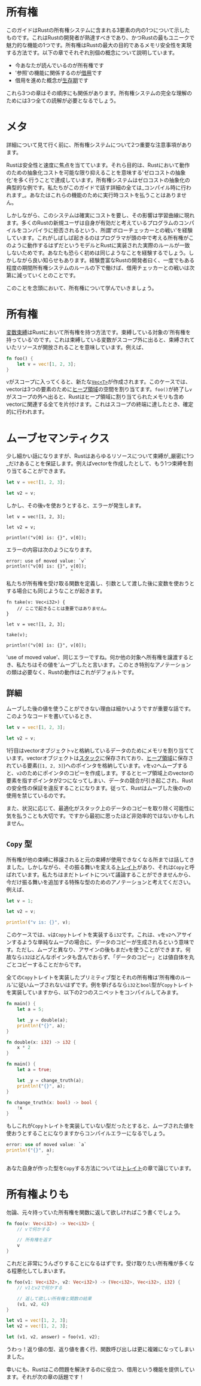 # 所有権

このガイドはRustの所有権システムに含まれる3要素の内の1つについて示したものです。これはRustの開発者が熟達すべきであり、かつRustの最もユニークで魅力的な機能の1つです。所有権はRustの最大の目的であるメモリ安全性を実現する方法です。以下の章でそれぞれ別個の概念について説明しています。

* 今あなたが読んでいるのが所有権です
* '参照'の機能に関係するのが[借用][borrowing]です
* 借用を進めた概念が[生存期][lifetimes]です

これら3つの章はその順序にも関係があります。所有権システムの完全な理解のためには3つ全ての読解が必要となるでしょう。

[borrowing]: https://doc.rust-lang.org/book/references-and-borrowing.html
[lifetimes]: https://doc.rust-lang.org/book/lifetimes.html

# メタ

詳細について見て行く前に、所有権システムについて2つ重要な注意事項があります。

Rustは安全性と速度に焦点を当てています。それら目的は、Rustにおいて動作のための抽象化コストを可能な限り抑えることを意味する'ゼロコストの抽象化'を多く行うことで達成しています。所有権システムはゼロコストの抽象化の典型的な例です。私たちがこのガイドで話す詳細の全ては_コンパイル時に行われます_。あなたはこれらの機能のために実行時コストを払うことはありません。

しかしながら、このシステムは確実にコストを要し、その影響は学習曲線に現れます。多くのRustの新規ユーザは自身が有効だと考えているプログラムのコンパイルをコンパイラに拒否されるという、所謂'ボローチェッカーとの戦い'を経験しています。これがしばしば起きるのはプログラマが頭の中で考える所有権がこのように動作するはずだというモデルとRustに実装された実際のルールが一致しないためです。あなたも恐らく初めは同じようなことを経験するでしょう。しかしながら良い知らせもあります。経験豊富なRustの開発者曰く、一度でもある程度の期間所有権システムのルールの下で働けば、借用チェッカーとの戦いは次第に減っていくとのことです。

このことを念頭において、所有権について学んでいきましょう。

# 所有権

[変数束縛][bindings]はRustにおいて所有権を持つ方法です。束縛している対象の'所有権を持っている'のです。これは束縛している変数がスコープ外に出ると、束縛されていたリソースが開放されることを意味しています。例えば、

```rust
fn foo() {
    let v = vec![1, 2, 3];
}
```

`v`がスコープに入ってくると、新たな[`Vec<T>`][vect]が作成されます。このケースでは、vectorは3つの要素のために[ヒープ領域][heap]の空間を割り当てます。`foo()`が終了し`v`がスコープの外へ出ると、Rustはヒープ領域に割り当てられたメモリも含めvectorに関連する全てを片付けます。これはスコープの終端に達したとき、確定的に行われます。

[vect]: https://doc.rust-lang.org/std/vec/struct.Vec.html
[heap]: https://doc.rust-lang.org/book/the-stack-and-the-heap.html
[bindings]: https://doc.rust-lang.org/book/variable-bindings.html

# ムーブセマンティクス

少し細かい話になりますが、Rustはあらゆるリソースについて束縛が_厳密に1つ_だけあることを保証します。例えばvectorを作成したとして、もう1つ束縛を割り当てることができます。

```rust
let v = vec![1, 2, 3];

let v2 = v;
```

しかし、その後`v`を使おうとすると、エラーが発生します。

```rust,ignore
let v = vec![1, 2, 3];

let v2 = v;

println!("v[0] is: {}", v[0]);
```

エラーの内容は次のようになります。

```text
error: use of moved value: `v`
println!("v[0] is: {}", v[0]);
                        ^
```

私たちが所有権を受け取る関数を定義し、引数として渡した後に変数を使おうとする場合にも同じようなことが起きます。

```rust,ignore
fn take(v: Vec<i32>) {
    // ここで起きることは重要ではありません。
}

let v = vec![1, 2, 3];

take(v);

println!("v[0] is: {}", v[0]);
```

'use of moved value'、同じエラーですね。何か他の対象へ所有権を譲渡するとき、私たちはその値を'ムーブ'したと言います。このとき特別なアノテーションの類は必要なく、Rustの動作はこれがデフォルトです。

## 詳細

ムーブした後の値を使うことができない理由は細かいようですが重要な話です。このようなコードを書いているとき、

```rust
let v = vec![1, 2, 3];

let v2 = v;
```

1行目はvectorオブジェクト`v`と格納しているデータのためにメモリを割り当てています。vectorオブジェクトは[スタック][sh]に保存されており、[ヒープ領域][sh]に保存されている要素(`[1, 2, 3]`)へのポインタを格納しています。`v`を`v2`へムーブすると、`v2`のためにポインタのコピーを作成します。するとヒープ領域上のvectorの要素を指すポインタが2つになってしまい、データの競合が引き起こされ、Rustの安全性の保証を違反することになります。従って、Rustはムーブした後の`v`の使用を禁じているのです。

[sh]: https://doc.rust-lang.org/book/the-stack-and-the-heap.html

また、状況に応じて、最適化がスタック上のデータのコピーを取り除く可能性に気を払うことも大切です。ですから最初に思ったほど非効率的ではないかもしれません。

## `Copy` 型

所有権が他の束縛に移譲されると元の束縛が使用できなくなる所までは話してきました。しかしながら、その振る舞いを変える[トレイト][traits]があり、それは`Copy`と呼ばれています。私たちはまだトレイトについて議論することができませんから、今だけ振る舞いを追加する特殊な型のためのアノテーションと考えてください。例えば、

```rust
let v = 1;

let v2 = v;

println!("v is: {}", v);
```

このケースでは、`v`は`Copy`トレイトを実装する`i32`です。これは、`v`を`v2`へアサインするような単純なムーブの場合に、データのコピーが生成されるという意味です。ただし、ムーブと異なり、アサインの後もまだ`v`を使うことができます。何故なら`i32`はどんなポインタも含んでおらず、「データのコピー」とは値自体を丸ごとコピーすることだからです。

全ての`Copy`トレイトを実装したプリミティブ型とそれの所有権は'所有権のルール'に従いムーブされないはずです。例を挙げるなら`i32`と`bool`型が`Copy`トレイトを実装していますから、以下の2つのスニペットをコンパイルしてみます。

```rust
fn main() {
    let a = 5;

    let _y = double(a);
    println!("{}", a);
}

fn double(x: i32) -> i32 {
    x * 2
}
```

```rust
fn main() {
    let a = true;

    let _y = change_truth(a);
    println!("{}", a);
}

fn change_truth(x: bool) -> bool {
    !x
}
```

もしこれが`Copy`トレイトを実装していない型だったとすると、ムーブされた値を使おうとすることになりますからコンパイルエラーになるでしょう。

```rust
error: use of moved value: `a`
println!("{}", a);
               ^
```

あなた自身が作った型を`Copy`する方法については[トレイト][traits]の章で論じています。

[traits]: traits.html

# 所有権よりも

勿論、元々持っていた所有権を関数に返して欲しければこう書くでしょう。

```rust
fn foo(v: Vec<i32>) -> Vec<i32> {
    // vで何かする

    // 所有権を返す
    v
}
```

これだと非常にうんざりすることになるはずです。受け取りたい所有権が多くなる程悪化してしまいます。

```rust
fn foo(v1: Vec<i32>, v2: Vec<i32>) -> (Vec<i32>, Vec<i32>, i32) {
    // v1とv2で何かする

    // 返して欲しい所有権と関数の結果
    (v1, v2, 42)
}

let v1 = vec![1, 2, 3];
let v2 = vec![1, 2, 3];

let (v1, v2, answer) = foo(v1, v2);
```

うわっ！返り値の型、返り値を書く行、関数呼び出しは更に複雑になってしまいました。

幸いにも、Rustはこの問題を解決するのに役立つ、借用という機能を提供しています。それが次の章の話題です！
